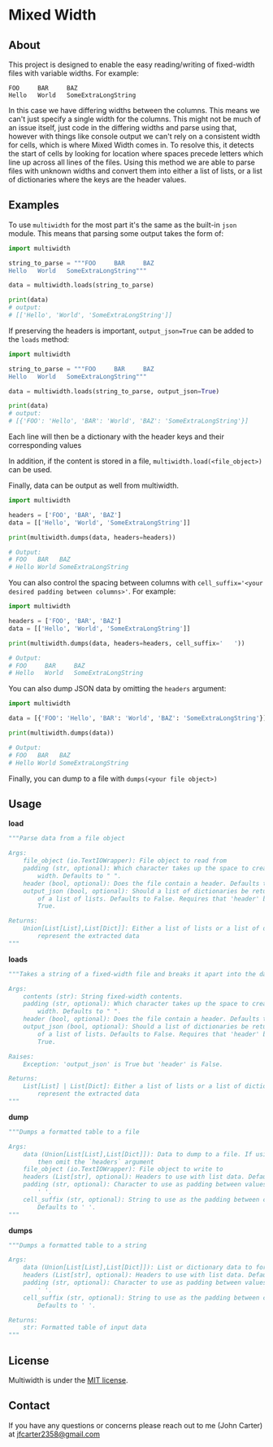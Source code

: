 # Mixed Width

## About

This project is designed to enable the easy reading/writing of fixed-width files with variable widths. For example:

```
FOO     BAR     BAZ
Hello   World   SomeExtraLongString
```

In this case we have differing widths between the columns. This means we can't just specify a single width for the columns. This might not be much of an issue itself, just code in the differing widths and parse using that, however with things like console output we can't rely on a consistent width for cells, which is where Mixed Width comes in. To resolve this, it detects the start of cells by looking for location where spaces precede letters which line up across all lines of the files. Using this method we are able to parse files with unknown widths and convert them into either a list of lists, or a list of dictionaries where the keys are the header values.

## Examples

To use `multiwidth` for the most part it's the same as the built-in `json` module. This means that parsing some output takes the form of:

```python
import multiwidth

string_to_parse = """FOO     BAR     BAZ
Hello   World   SomeExtraLongString"""

data = multiwidth.loads(string_to_parse)

print(data)
# output:
# [['Hello', 'World', 'SomeExtraLongString']]
```

If preserving the headers is important, `output_json=True` can be added to the `loads` method:

```python
import multiwidth

string_to_parse = """FOO     BAR     BAZ
Hello   World   SomeExtraLongString"""

data = multiwidth.loads(string_to_parse, output_json=True)

print(data)
# output:
# [{'FOO': 'Hello', 'BAR': 'World', 'BAZ': 'SomeExtraLongString'}]
```

Each line will then be a dictionary with the header keys and their corresponding values

In addition, if the content is stored in a file, `multiwidth.load(<file_object>)` can be used. 

Finally, data can be output as well from multiwidth. 

```python
import multiwidth

headers = ['FOO', 'BAR', 'BAZ']
data = [['Hello', 'World', 'SomeExtraLongString']]

print(multiwidth.dumps(data, headers=headers))

# Output:
# FOO   BAR   BAZ
# Hello World SomeExtraLongString 
```

You can also control the spacing between columns with `cell_suffix='<your desired padding between columns>'`. For example:

```python
import multiwidth

headers = ['FOO', 'BAR', 'BAZ']
data = [['Hello', 'World', 'SomeExtraLongString']]

print(multiwidth.dumps(data, headers=headers, cell_suffix='   '))

# Output:
# FOO     BAR     BAZ
# Hello   World   SomeExtraLongString 
```

You can also dump JSON data by omitting the `headers` argument:

```python
import multiwidth

data = [{'FOO': 'Hello', 'BAR': 'World', 'BAZ': 'SomeExtraLongString'}]

print(multiwidth.dumps(data))

# Output:
# FOO   BAR   BAZ
# Hello World SomeExtraLongString
```

Finally, you can dump to a file with `dumps(<your file object>)`

## Usage

**load**

```python
"""Parse data from a file object

Args:
    file_object (io.TextIOWrapper): File object to read from
    padding (str, optional): Which character takes up the space to create the fixed
        width. Defaults to " ".
    header (bool, optional): Does the file contain a header. Defaults to True.
    output_json (bool, optional): Should a list of dictionaries be returned instead
        of a list of lists. Defaults to False. Requires that 'header' be set to
        True.

Returns:
    Union[List[List],List[Dict]]: Either a list of lists or a list of dictionaries that
        represent the extracted data
"""
```

**loads**

```python
"""Takes a string of a fixed-width file and breaks it apart into the data contained.

Args:
    contents (str): String fixed-width contents.
    padding (str, optional): Which character takes up the space to create the fixed
        width. Defaults to " ".
    header (bool, optional): Does the file contain a header. Defaults to True.
    output_json (bool, optional): Should a list of dictionaries be returned instead
        of a list of lists. Defaults to False. Requires that 'header' be set to
        True.

Raises:
    Exception: 'output_json' is True but 'header' is False.

Returns:
    List[List] | List[Dict]: Either a list of lists or a list of dictionaries that
        represent the extracted data
"""
```

**dump**

```python
"""Dumps a formatted table to a file

Args:
    data (Union[List[List],List[Dict]]): Data to dump to a file. If using JSON data
        then omit the `headers` argument
    file_object (io.TextIOWrapper): File object to write to
    headers (List[str], optional): Headers to use with list data. Defaults to None.
    padding (str, optional): Character to use as padding between values. Defaults to
        ' '.
    cell_suffix (str, optional): String to use as the padding between columns.
        Defaults to ' '.
"""
```

**dumps**

```python
"""Dumps a formatted table to a string

Args:
    data (Union[List[List],List[Dict]]): List or dictionary data to format
    headers (List[str], optional): Headers to use with list data. Defaults to None.
    padding (str, optional): Character to use as padding between values. Defaults to
        ' '.
    cell_suffix (str, optional): String to use as the padding between columns.
        Defaults to ' '.

Returns:
    str: Formatted table of input data
"""
```

## License

Multiwidth is under the [MIT license](https://opensource.org/licenses/MIT).

## Contact

If you have any questions or concerns please reach out to me (John Carter) at [jfcarter2358@gmail.com](mailto:jfcarter2358@gmail.com)
